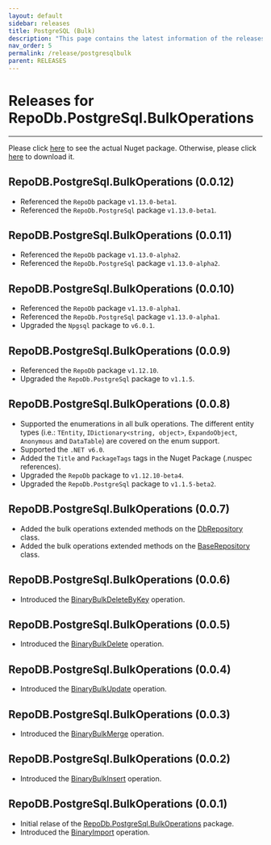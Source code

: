 ```yaml
---
layout: default
sidebar: releases
title: PostgreSQL (Bulk)
description: "This page contains the latest information of the releases of RepoDb.PostgreSql.BulkOperations library."
nav_order: 5
permalink: /release/postgresqlbulk
parent: RELEASES
---
```


# Releases for RepoDb.PostgreSql.BulkOperations

---

Please click [here](https://www.nuget.org/packages/RepoDb.PostgreSql.BulkOperations) to see the actual Nuget package. Otherwise, please click [here](https://www.nuget.org/api/v2/package/RepoDb.PostgreSql.BulkOperations) to download it.

## RepoDB.PostgreSql.BulkOperations (0.0.12)

- Referenced the `RepoDb` package `v1.13.0-beta1`.
- Referenced the `RepoDb.PostgreSql` package `v1.13.0-beta1`.


## RepoDB.PostgreSql.BulkOperations (0.0.11)

- Referenced the `RepoDb` package `v1.13.0-alpha2`.
- Referenced the `RepoDb.PostgreSql` package `v1.13.0-alpha2`.


## RepoDB.PostgreSql.BulkOperations (0.0.10)

- Referenced the `RepoDb` package `v1.13.0-alpha1`.
- Referenced the `RepoDb.PostgreSql` package `v1.13.0-alpha1`.
- Upgraded the `Npgsql` package to `v6.0.1`.


## RepoDB.PostgreSql.BulkOperations (0.0.9)

- Referenced the `RepoDb` package `v1.12.10`.
- Upgraded the `RepoDb.PostgreSql` package to `v1.1.5`.


## RepoDB.PostgreSql.BulkOperations (0.0.8)

- Supported the enumerations in all bulk operations. The different entity types (i.e.: `TEntity`, `IDictionary<string, object>`, `ExpandoObject`, `Anonymous` and `DataTable`) are covered on the enum support. 
- Supported the `.NET v6.0`.
- Added the `Title` and `PackageTags` tags in the Nuget Package (.nuspec references).
- Upgraded the `RepoDb` package to `v1.12.10-beta4`.
- Upgraded the `RepoDb.PostgreSql` package to `v1.1.5-beta2`.


## RepoDB.PostgreSql.BulkOperations (0.0.7)

- Added the bulk operations extended methods on the [DbRepository](/class/dbrepository) class.
- Added the bulk operations extended methods on the [BaseRepository](/class/baserepository) class.


## RepoDB.PostgreSql.BulkOperations (0.0.6)

- Introduced the [BinaryBulkDeleteByKey](/operation/binarybulkdeletebykey) operation.


## RepoDB.PostgreSql.BulkOperations (0.0.5)

- Introduced the [BinaryBulkDelete](/operation/binarybulkdelete) operation.


## RepoDB.PostgreSql.BulkOperations (0.0.4)

- Introduced the [BinaryBulkUpdate](/operation/binarybulkupdate) operation.


## RepoDB.PostgreSql.BulkOperations (0.0.3)

- Introduced the [BinaryBulkMerge](/operation/binarybulkmerge) operation.


## RepoDB.PostgreSql.BulkOperations (0.0.2)

- Introduced the [BinaryBulkInsert](/operation/binarybulkinsert) operation.


## RepoDB.PostgreSql.BulkOperations (0.0.1)

- Initial relase of the [RepoDb.PostgreSql.BulkOperations](https://www.nuget.org/packages/RepoDb.PostgreSql.BulkOperations/0.0.1) package.
- Introduced the [BinaryImport](/operation/binaryimport) operation.